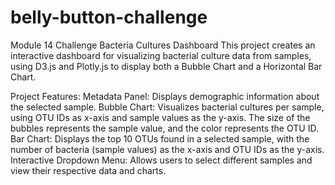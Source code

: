 # belly-button-challenge
Module 14 Challenge
Bacteria Cultures Dashboard
This project creates an interactive dashboard for visualizing bacterial culture data from samples, using D3.js and Plotly.js to display both a Bubble Chart and a Horizontal Bar Chart.

Project Features:
Metadata Panel: Displays demographic information about the selected sample.
Bubble Chart: Visualizes bacterial cultures per sample, using OTU IDs as x-axis and sample values as the y-axis. The size of the bubbles represents the sample value, and the color represents the OTU ID.
Bar Chart: Displays the top 10 OTUs found in a selected sample, with the number of bacteria (sample values) as the x-axis and OTU IDs as the y-axis.
Interactive Dropdown Menu: Allows users to select different samples and view their respective data and charts.
